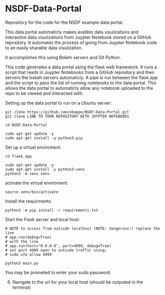 # NSDF-Data-Portal
Repository for the code for the NSDF example data portal.

This data portal automaticly makes avalible data visulizations and interactive data visulizations from Juypter Notebook stored on a GitHub repository. It automates the process of going from Juypter Notebook code to an easily sharable data visulization. 

It accomplishes this using Bokeh servers and Git Python.

This code generates a data portal using the flask web framework. It runs a script that reads in Juypter Notebooks from a GitHub repository and then servers the bokeh servers automaticly. A pipe is run between the flask app and the script to pass the list of running notebooks to the data portal. This allows the data portal to automaticly allow any notebook uploaded to the repo to be viewed and interacted with.

Setting up the data portal to run on a Ubuntu server:

```
git clone https://github.com/okoppe/NSDF-Data-Portal.git
git clone LINK TO YOUR REPOSITORY WITH JUYPTER NOTEBOOKS

cd NSDF-Data-Portal

sudo apt-get update -y
sudo apt-get install -y python3-pip
```

Set up a virtual enviroment:

```
cd flask_app

sudo apt-get update -y
sudo apt-get install -y python3-venv
python3 -m venv venv
```
activate the virtual enviroment:

```
source venv/bin/activate
```

Install the requirments:

```
python3 -m pip install -r requirements.txt
```

Start the Flask server and local host:

```
# NOTE to access from outside localhost (NOTE: dangerous!) replace the line 
# app.run(debug=True)
# with the line
# app.run(host="0.0.0.0", port=4999, debug=True)
# set port 4999 open to outside traffic using:
# sudo ufw allow 4999

python3 main.py
```

You may be prometed to enter your sudo password.

6. Navigate to the url for your local host (should be outputed in the terminal)
